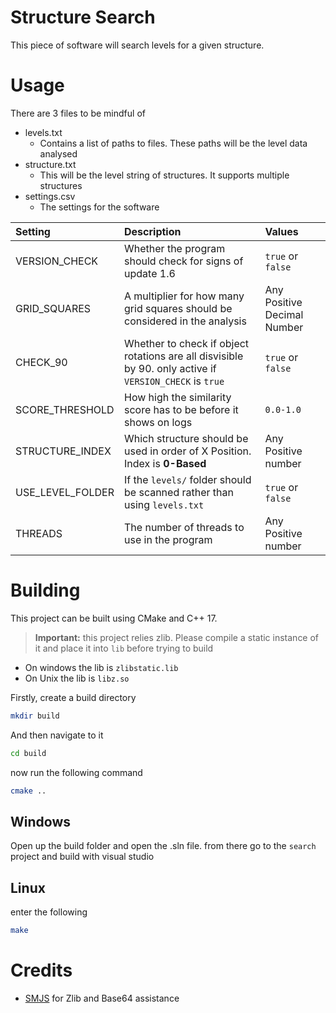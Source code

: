 # Structure Search

This piece of software will search levels for a given structure.

# Usage

There are 3 files to be mindful of

- levels.txt
  - Contains a list of paths to files. These paths will be the level data analysed
- structure.txt
  - This will be the level string of structures. It supports multiple structures
- settings.csv
  - The settings for the software

| Setting          | Description                                                                                             | Values                      |
| :--------------- | :------------------------------------------------------------------------------------------------------ | :-------------------------- |
| VERSION_CHECK    | Whether the program should check for signs of update 1.6                                                | `true` or `false`           |
| GRID_SQUARES     | A multiplier for how many grid squares should be considered in the analysis                             | Any Positive Decimal Number |
| CHECK_90         | Whether to check if object rotations are all disvisible by 90. only active if `VERSION_CHECK` is `true` | `true` or `false`           |
| SCORE_THRESHOLD  | How high the similarity score has to be before it shows on logs                                         | `0.0-1.0`                   |
| STRUCTURE_INDEX  | Which structure should be used in order of X Position. Index is **0-Based**                             | Any Positive number         |
| USE_LEVEL_FOLDER | If the `levels/` folder should be scanned rather than using `levels.txt`                                | `true` or `false`           |
| THREADS          | The number of threads to use in the program                                                             | Any Positive number         |

# Building

This project can be built using CMake and C++ 17.

> **Important:** this project relies zlib. Please compile a static instance of it and place it into `lib` before trying to build

- On windows the lib is `zlibstatic.lib`
- On Unix the lib is `libz.so`

Firstly, create a build directory

```sh
mkdir build
```

And then navigate to it

```sh
cd build
```

now run the following command

```sh
cmake ..
```

## Windows

Open up the build folder and open the .sln file. from there go to the `search` project and build with visual studio

## Linux

enter the following

```sh
make
```

# Credits
- [SMJS](https://github.com/SMJSGaming) for Zlib and Base64 assistance